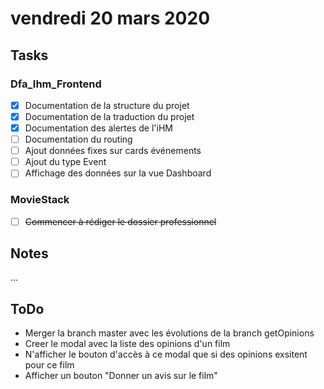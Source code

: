 # vendredi 20 mars 2020

## Tasks

### Dfa_Ihm_Frontend

- [x] Documentation de la structure du projet
- [x] Documentation de la traduction du projet
- [x] Documentation des alertes de l'iHM
- [ ] Documentation du routing
- [ ] Ajout données fixes sur cards événements
- [ ] Ajout du type Event
- [ ] Affichage des données sur la vue Dashboard

### MovieStack

- [ ] ~~Commencer à rédiger le dossier professionnel~~

## Notes

...

## ToDo

- Merger la branch master avec les évolutions de la branch getOpinions
- Creer le modal avec la liste des opinions d'un film
- N'afficher le bouton d'accès à ce modal que si des opinions exsitent pour ce film
- Afficher un bouton "Donner un avis sur le film"
